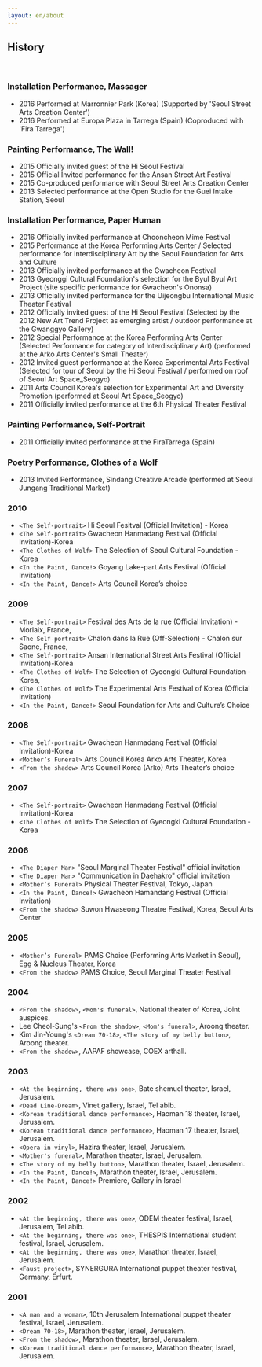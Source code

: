 ```yaml
---
layout: en/about
---
```


## History

&nbsp;

### Installation Performance, Massager

- 2016 Performed at Marronnier Park (Korea) (Supported by 'Seoul Street Arts Creation Center')
- 2016 Performed at Europa Plaza in Tarrega (Spain) (Coproduced with 'Fira Tarrega') 

### Painting Performance, The Wall!

- 2015 Officially invited guest of the Hi Seoul Festival
- 2015 Official Invited performance for the Ansan Street Art Festival
- 2015 Co-produced performance with Seoul Street Arts Creation Center 
- 2013 Selected performance at the Open Studio for the Guei Intake Station, Seoul

### Installation Performance, Paper Human

- 2016 Officially invited performance at Chooncheon Mime Festival
- 2015 Performance at the Korea Performing Arts Center / Selected performance for Interdisciplinary Art by the Seoul Foundation for Arts and Culture
- 2013 Officially invited performance at the Gwacheon Festival
- 2013 Gyeonggi Cultural Foundation's selection for the Byul Byul Art Project (site specific performance for Gwacheon's Ononsa)
- 2013 Officially invited performance for the Uijeongbu International Music Theater Festival
- 2012 Officially invited guest of the Hi Seoul Festival (Selected by the 2012 New Art Trend Project as emerging artist / outdoor performance at the Gwanggyo Gallery)
- 2012 Special Performance at the Korea Performing Arts Center (Selected Performance for category of Interdisciplinary Art) (performed at the Arko Arts Center's Small Theater)
- 2012 Invited guest performance at the Korea Experimental Arts Festival (Selected for tour of Seoul by the Hi Seoul Festival / performed on roof of Seoul Art Space_Seogyo)
- 2011 Arts Council Korea's selection for Experimental Art and Diversity Promotion (performed at Seoul Art Space_Seogyo)
- 2011 Officially invited performance at the 6th Physical Theater Festival

### Painting Performance, Self-Portrait

- 2011 Officially invited performance at the FiraTàrrega (Spain)

### Poetry Performance, Clothes of a Wolf

- 2013 Invited Performance, Sindang Creative Arcade (performed at Seoul Jungang Traditional Market)


### 2010

- `<The Self-portrait>` Hi Seoul Fesitval (Official Invitation) - Korea
- `<The Self-portrait>` Gwacheon Hanmadang Festival (Official Invitation)-Korea
- `<The Clothes of Wolf>` The Selection of Seoul Cultural Foundation - Korea
- `<In the Paint, Dance!>` Goyang Lake-part Arts Festival (Official Invitation)
- `<In the Paint, Dance!>` Arts Council Korea’s choice

### 2009

- `<The Self-portrait>` Festival des Arts de la rue (Official Invitation) - Morlaix, France,
- `<The Self-portrait>` Chalon dans la Rue (Off-Selection) - Chalon sur Saone, France,
- `<The Self-portrait>` Ansan International Street Arts Festival (Official Invitation)-Korea
- `<The Clothes of Wolf>` The Selection of Gyeongki Cultural Foundation - Korea,
- `<The Clothes of Wolf>` The Experimental Arts Festival of Korea (Official Invitation)
- `<In the Paint, Dance!>` Seoul Foundation for Arts and Culture’s Choice

### 2008

- `<The Self-portrait>` Gwacheon Hanmadang Festival (Official Invitation)-Korea
- `<Mother’s Funeral>` Arts Council Korea Arko Arts Theater, Korea
- `<From the shadow>` Arts Council Korea (Arko) Arts Theater’s choice

### 2007

- `<The Self-portrait>` Gwacheon Hanmadang Festival (Official Invitation)-Korea
- `<The Clothes of Wolf>` The Selection of Gyeongki Cultural Foundation - Korea

### 2006

- `<The Diaper Man>` "Seoul Marginal Theater Festival" official invitation 
- `<The Diaper Man>` "Communication in Daehakro" official invitation
- `<Mother’s Funeral>` Physical Theater Festival, Tokyo, Japan
- `<In the Paint, Dance!>` Gwacheon Hamandang Festival (Official Invitation)
- `<From the shadow>` Suwon Hwaseong Theatre Festival, Korea, Seoul Arts Center

### 2005

- `<Mother’s Funeral>` PAMS Choice (Performing Arts Market in Seoul), Egg & Nucleus Theater, Korea
- `<From the shadow>` PAMS Choice, Seoul Marginal Theater Festival

### 2004

- `<From the shadow>`, `<Mom's funeral>`, National theater of Korea,  Joint auspices.
- Lee Cheol-Sung's `<From the shadow>`, `<Mom's funeral>`, Aroong theater.
- Kim Jin-Young's `<Dream 70-18>`, `<The story of my belly button>`, Aroong theater.
- `<From the shadow>`, AAPAF showcase, COEX arthall.

### 2003

- `<At the beginning, there was one>`, Bate shemuel theater, Israel, Jerusalem.
- `<Dead Line-Dream>`, Vinet gallery, Israel, Tel abib.
- `<Korean traditional dance performance>`, Haoman 18 theater, Israel, Jerusalem.
- `<Korean traditional dance performance>`, Haoman 17 theater, Israel, Jerusalem.
- `<Opera in vinyl>`, Hazira theater, Israel, Jerusalem.
- `<Mother's funeral>`, Marathon theater, Israel, Jerusalem.
- `<The story of my belly button>`, Marathon theater, Israel, Jerusalem.
- `<In the Paint, Dance!>`, Marathon theater, Israel, Jerusalem.
- `<In the Paint, Dance!>` Premiere,  Gallery in Israel

### 2002

- `<At the beginning, there was one>`, ODEM theater festival, Israel, Jerusalem, Tel abib.
- `<At the beginning, there was one>`, THESPIS International student festival, Israel, Jerusalem.
- `<At the beginning, there was one>`, Marathon theater, Israel, Jerusalem.
- `<Faust project>`, SYNERGURA International puppet theater festival, Germany, Erfurt.

### 2001

- `<A man and a woman>`, 10th Jerusalem International puppet theater festival, Israel, Jerusalem.
- `<Dream 70-18>`, Marathon theater, Israel, Jerusalem.
- `<From the shadow>`, Marathon theater, Israel, Jerusalem.
- `<Korean traditional dance performance>`, Marathon theater, Israel, Jerusalem.
